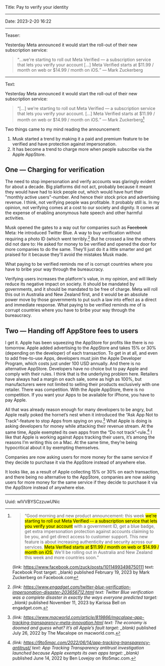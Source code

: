 Title: Pay to verify your identity

----

Date: 2023-2-20 16:22

----

Teaser:

Yesterday Meta announced it would start the roll-out of their new subscription service:

> <q cite=https://www.facebook.com/zuck/posts/10114993498750111>…we're starting to roll out Meta Verified — a subscription service that lets you verify your account […] Meta Verified starts at $11.99 / month on web or $14.99 / month on iOS.</q> — Mark Zuckerberg

----

Text:

Yesterday Meta announced it would start the roll-out of their new subscription service:

> <q cite=https://www.facebook.com/zuck/posts/10114993498750111>[…] we're starting to roll out Meta Verified — a subscription service that lets you verify your account. […] Meta Verified starts at $11.99 / month on web or $14.99 / month on iOS.</q> — Mark Zuckerberg[^zuckerberg]

[^zuckerberg]:
    > <q cite=https://www.facebook.com/zuck/posts/10114993498750111>Good morning and new product announcement: this week <mark>we're starting to roll out Meta Verified -- a subscription service that lets you verify your account</mark> with a government ID, get a blue badge, get extra impersonation protection against accounts claiming to be you, and get direct access to customer support. This new feature is about increasing authenticity and security across our services. <mark>Meta Verified starts at $11.99 / month on web or $14.99 / month on iOS.</mark> We'll be rolling out in Australia and New Zealand this week and more countries soon.</q>
    
    (link: https://www.facebook.com/zuck/posts/10114993498750111 text: Facebook Post target: _blank) published February 19, 2023 by Mark Zuckerberg on Facebook.com

Two things came to my mind reading the announcement:

1. Musk started a trend by making it a paid and premium feature to be verified and have protection against impersonation.
2. It has become a trend to charge more when people subscribe via the Apple AppStore.

## One — Charging for verification
The need to stop impersonation and verify accounts was glaringly evident for about a decade. Big platforms did not act, probably because it meant they would have had to kick people out, which would have hurt their "monthly active users"-number. And hence their stock price and advertising revenue. I think, not verifying people was profitable. It probably still is. In my opinion, not verifying comes at a cost to our society and dignity. It comes at the expense of enabling anonymous hate speech and other harmful activities.

Musk opened the gates to a way out for companies such as ~~Facebook~~ Meta: He introduced Twitter Blue. A way to buy verification without requiring a photo ID (which went terribly.[^engadget] But he crossed a line the others did not dare to: He asked for money to be verified and opened the door for more companies to do the same. They'll just do it a little smarter and get praised for it because they'll avoid the mistakes Musk made.

[^engadget]: <cite>(link: https://www.engadget.com/twitter-blue-verification-impersonation-disaster-203656712.html text: Twitter Blue verification was a complete disaster in exactly the ways everyone predicted target: _blank)</cite> published November 11, 2023 by Karissa Bell on engadget.com.

<p class=quotable>What paying to be verified reminds me of is corrupt countries where you have to bribe your way through the bureaucracy.</p>

Verifying users increases the platform's value, in my opinion, and will likely reduce its negative impact on society. It should be mandated by governments, and it should be mandated to be free of charge. Meta will roll this out in Australia and New Zealand first, and it would be an absolute power move by those governments to put such a law into effect as a direct and immediate response. What paying to be verified reminds me of is corrupt countries where you have to bribe your way through the bureaucracy.

## Two — Handing off AppStore fees to users
I get it. Apple has been squeezing the AppStore for profits like there is no tomorrow. Apple added advertising to the AppStore and takes 15% or 30% (depending on the developer) of each transaction. To get in at all, and even to add free-to-use Apps, developers must join the Apple Developer Program, which costs just under 100 USD annually. And there is no alternative AppStore. Developers have no choice but to pay Apple and comply with their rules. I think that is the underlying problem here. Retailers have always had a margin on each sale, some as high as 100%, but manufacturers were not limited to selling their products exclusively with one retailer. There was competition. With the Apple AppStore, there is no competition. If you want your Apps to be available for iPhone, you have to pay Apple.

All that was already reason enough for many developers to be angry, but Apple really poked the hornet’s nest when it introduced the “Ask App Not to Track”-feature to stop Apps from spying on you.[^macworld] What Apple is doing is asking developers for money while attacking their revenue stream. At the same time, Apple exempted its own apps from the “Do not track”-rule.[^9to5mac] I like that Apple is working against Apps tracking their users, it’s among the reasons I’m writing this on a Mac. At the same time, they’re being hypocritical about it by exempting themselves.

[^macworld]: <cite>(link: https://www.macworld.com/article/819866/macalope-app-tracking-transparency-meta-innovation.html text: The economy is doomed and guess what? It’s all Apple’s fault target: _blank)</cite> published July 26, 2022 by The Macalope on macworld.com.

[^9to5mac]: <cite>(link: https://9to5mac.com/2022/06/14/app-tracking-transparency-antitrust/ text: App Tracking Transparency antitrust investigation launched because Apple exempts its own apps target: _blank)</cite> published June 14, 2022 by Ben Lovejoy on 9to5mac.com.

<p class=quotable>Companies are now asking users for more money for the same service if they decide to purchase it via the AppStore instead of anywhere else.</p>

It looks like, as a result of Apple collecting 15% or 30% on each transaction, and there being no alternative to the AppStore, companies are now asking users for more money for the same service if they decide to purchase it via the AppStore instead of anywhere else.

----

Uuid: wlVVBYSCzzuwUNic
